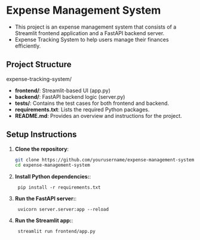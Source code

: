 # Expense Management System

* This project is an expense management system that consists of a Streamlit frontend application and a FastAPI backend server.
* Expense Tracking System to help users manage their finances efficiently.


## Project Structure

expense-tracking-system/

- **frontend/**: Streamlit-based UI (app.py)
- **backend/**: FastAPI backend logic (server.py)
- **tests/**: Contains the test cases for both frontend and backend.
- **requirements.txt**: Lists the required Python packages.
- **README.md**: Provides an overview and instructions for the project.


## Setup Instructions

1. **Clone the repository**:
   ```bash
   git clone https://github.com/yourusername/expense-management-system.git
   cd expense-management-system
   ```
2. **Install Python dependencies:**:   
   ```commandline
    pip install -r requirements.txt
   ```
3. **Run the FastAPI server:**:   
   ```commandline
    uvicorn server.server:app --reload
   ```
4. **Run the Streamlit app:**:   
   ```commandline
    streamlit run frontend/app.py
   ```
